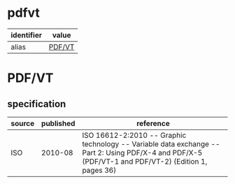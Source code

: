 # pdfvt

| identifier     | value
| -------------- | -----
| alias          | [PDF/VT](#pdf/vt)

# PDF/VT
## specification
| source | published | reference
| -------| --------- | ---------
| ISO    |  2010-08  | ISO 16612-2:2010 -- Graphic technology -- Variable data exchange -- Part 2: Using PDF/X-4 and PDF/X-5 (PDF/VT-1 and PDF/VT-2) (Edition 1, pages 36)
